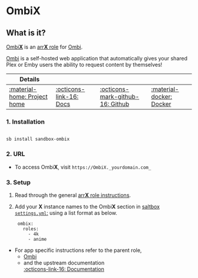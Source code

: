 # Ombi**X**

## What is it?

[Ombi**X**](https://ombi.io) is an [arr**X** role](arrx.md) for [Ombi](/sandbox/apps/ombi.md).

[Ombi](https://ombi.io/) is a self-hosted web application that automatically gives your shared Plex or Emby users the ability to request content by themselves!

| Details     |             |             |             |
|-------------|-------------|-------------|-------------|
| [:material-home: Project home ](https://ombi.io/) | [:octicons-link-16: Docs](https://docs.ombi.app/guides/installation/) | [:octicons-mark-github-16: Github](https://github.com/Ombi-app/Ombi) | [:material-docker: Docker ](https://hub.docker.com/r/hotio/ombi)|

### 1. Installation

``` shell

sb install sandbox-ombix

```

### 2. URL

- To access Ombi**X**, visit `https://OmbiX._yourdomain.com_`

### 3. Setup

1. Read through the general [arr**X** role instructions](arrx.md).

2. Add your **X** instance names to the Ombi**X** section in [saltbox `settings.yml`:](/settings.md) using a list format as below.

   ``` { .yaml }
    ombix:
      roles:
        - 4k
        - anime
   ```

- For app specific instructions refer to the parent role,
     - [Ombi](/sandbox/apps/ombi.md)<Br/>
     - and the upstream documentation <BR/>
       [:octicons-link-16: Documentation ](https://docs.ombi.app/guides/installation/)

